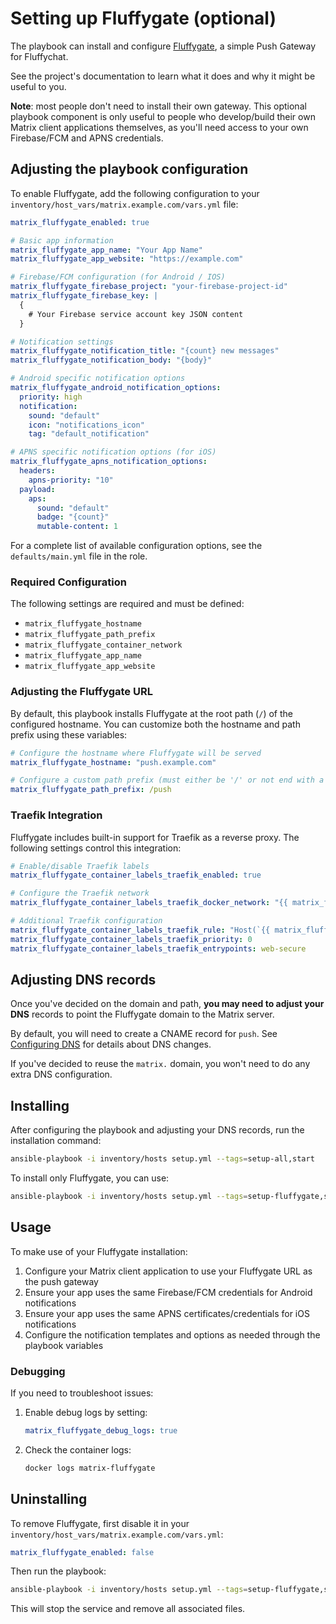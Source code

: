 # Setting up Fluffygate (optional)

The playbook can install and configure [Fluffygate](https://github.com/krille-chan/fluffygate), a simple Push Gateway for Fluffychat.

See the project's documentation to learn what it does and why it might be useful to you.

**Note**: most people don't need to install their own gateway. This optional playbook component is only useful to people who develop/build their own Matrix client applications themselves, as you'll need access to your own Firebase/FCM and APNS credentials.

## Adjusting the playbook configuration

To enable Fluffygate, add the following configuration to your `inventory/host_vars/matrix.example.com/vars.yml` file:

```yaml
matrix_fluffygate_enabled: true

# Basic app information
matrix_fluffygate_app_name: "Your App Name"
matrix_fluffygate_app_website: "https://example.com"

# Firebase/FCM configuration (for Android / IOS)
matrix_fluffygate_firebase_project: "your-firebase-project-id"
matrix_fluffygate_firebase_key: |
  {
    # Your Firebase service account key JSON content
  }

# Notification settings
matrix_fluffygate_notification_title: "{count} new messages"
matrix_fluffygate_notification_body: "{body}"

# Android specific notification options
matrix_fluffygate_android_notification_options:
  priority: high
  notification:
    sound: "default"
    icon: "notifications_icon"
    tag: "default_notification"

# APNS specific notification options (for iOS)
matrix_fluffygate_apns_notification_options:
  headers:
    apns-priority: "10"
  payload:
    aps:
      sound: "default"
      badge: "{count}"
      mutable-content: 1
```

For a complete list of available configuration options, see the `defaults/main.yml` file in the role.

### Required Configuration

The following settings are required and must be defined:
- `matrix_fluffygate_hostname`
- `matrix_fluffygate_path_prefix`
- `matrix_fluffygate_container_network`
- `matrix_fluffygate_app_name`
- `matrix_fluffygate_app_website`

### Adjusting the Fluffygate URL

By default, this playbook installs Fluffygate at the root path (`/`) of the configured hostname. You can customize both the hostname and path prefix using these variables:

```yaml
# Configure the hostname where Fluffygate will be served
matrix_fluffygate_hostname: "push.example.com"

# Configure a custom path prefix (must either be '/' or not end with a slash)
matrix_fluffygate_path_prefix: /push
```

### Traefik Integration

Fluffygate includes built-in support for Traefik as a reverse proxy. The following settings control this integration:

```yaml
# Enable/disable Traefik labels
matrix_fluffygate_container_labels_traefik_enabled: true

# Configure the Traefik network
matrix_fluffygate_container_labels_traefik_docker_network: "{{ matrix_fluffygate_container_network }}"

# Additional Traefik configuration
matrix_fluffygate_container_labels_traefik_rule: "Host(`{{ matrix_fluffygate_container_labels_traefik_hostname }}`)"
matrix_fluffygate_container_labels_traefik_priority: 0
matrix_fluffygate_container_labels_traefik_entrypoints: web-secure
```

## Adjusting DNS records

Once you've decided on the domain and path, **you may need to adjust your DNS** records to point the Fluffygate domain to the Matrix server.

By default, you will need to create a CNAME record for `push`. See [Configuring DNS](configuring-dns.md) for details about DNS changes.

If you've decided to reuse the `matrix.` domain, you won't need to do any extra DNS configuration.

## Installing

After configuring the playbook and adjusting your DNS records, run the installation command:

```bash
ansible-playbook -i inventory/hosts setup.yml --tags=setup-all,start
```

To install only Fluffygate, you can use:

```bash
ansible-playbook -i inventory/hosts setup.yml --tags=setup-fluffygate,start
```

## Usage

To make use of your Fluffygate installation:

1. Configure your Matrix client application to use your Fluffygate URL as the push gateway
2. Ensure your app uses the same Firebase/FCM credentials for Android notifications
3. Ensure your app uses the same APNS certificates/credentials for iOS notifications
4. Configure the notification templates and options as needed through the playbook variables

### Debugging

If you need to troubleshoot issues:

1. Enable debug logs by setting:
    ```yaml
    matrix_fluffygate_debug_logs: true
    ```

2. Check the container logs:
    ```bash
    docker logs matrix-fluffygate
    ```

## Uninstalling

To remove Fluffygate, first disable it in your `inventory/host_vars/matrix.example.com/vars.yml`:

```yaml
matrix_fluffygate_enabled: false
```

Then run the playbook:

```bash
ansible-playbook -i inventory/hosts setup.yml --tags=setup-fluffygate,start
```

This will stop the service and remove all associated files.
